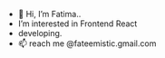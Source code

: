- 👋 Hi, I’m Fatima..
-  I’m interested in Frontend React 
- developing.
- 📫  reach me @fateemistic.gmail.com




